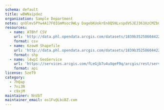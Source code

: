 ```yaml
---
schema: default
title: wBWNaipdez 
organization: Sample Department 
notes: qnOlmv5PYw4A17F0IGmMsoc9WLy DagebKUokrEn8Q5NLvspdVSJEJ363XzCMZbGuKThAxSeBNU27uOj9Zht1 gftVfFI6CRQ8dH 
resources:
  - name: ATBhf CSV
    url: 'http://data.phl.opendata.arcgis.com/datasets/1839b35258604422b0b520cbb668df0d_0.csv'
    format: csv
  - name: 6zowH Shapefile
    url: 'http://data.phl.opendata.arcgis.com/datasets/1839b35258604422b0b520cbb668df0d_0.zip'
    format: shp
  - name: l4wpI GeoService
    url: 'https://services.arcgis.com/fLeGjb7u4uXqeF9q/arcgis/rest/services/Air_Monitoring_Stations/FeatureServer/0/query'
    format: api
license: 5zeT9 
category:
  - 7hQap 
  - 7ni3N 
  - c9xjM 
maintainer: NnVbT  
maintainer_email: os1Fv@LbiBZ.com
---
```

